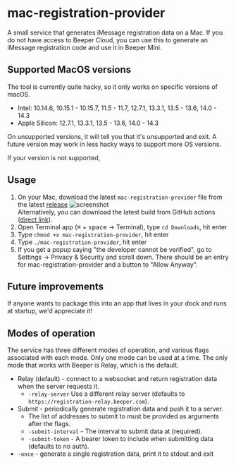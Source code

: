 # mac-registration-provider
A small service that generates iMessage registration data on a Mac. If you do
not have access to Beeper Cloud, you can use this to generate an iMessage
registration code and use it in Beeper Mini.

## Supported MacOS versions
The tool is currently quite hacky, so it only works on specific versions of macOS.

* Intel: 10.14.6, 10.15.1 - 10.15.7, 11.5 - 11.7, 12.7.1, 13.3.1, 13.5 - 13.6, 14.0 - 14.3
* Apple Silicon: 12.7.1, 13.3.1, 13.5 - 13.6, 14.0 - 14.3

On unsupported versions, it will tell you that it's unsupported and exit.
A future version may work in less hacky ways to support more OS versions.

If your version is not supported, 

## Usage
1. On your Mac, download the latest `mac-registration-provider` file from the
   latest [release](https://github.com/beeper/mac-registration-provider/releases)
   ![screenshot](https://github.com/beeper/mac-registration-provider/assets/1048265/4a419ae1-8996-4af4-876e-5723db088816)  
   Alternatively, you can download the latest build from GitHub actions
   ([direct link](https://nightly.link/beeper/mac-registration-provider/workflows/go/main/mac-registration-provider-universal.zip)).
2. Open Terminal app (<kbd>⌘</kbd> + <kbd>space</kbd> -> Terminal), type `cd Downloads`, hit enter
3. Type `chmod +x mac-registration-provider`, hit enter
4. Type `./mac-registration-provider`, hit enter
5. If you get a popup saying "the developer cannot be verified", go to
   Settings -> Privacy & Security and scroll down. There should be an entry
   for mac-registration-provider and a button to "Allow Anyway".

## Future improvements
If anyone wants to package this into an app that lives in your dock and runs at startup, we'd appreciate it!

## Modes of operation
The service has three different modes of operation, and various flags associated
with each mode. Only one mode can be used at a time. The only mode that works
with Beeper is Relay, which is the default.

* Relay (default) - connect to a websocket and return registration data when the server requests it.
  * `-relay-server` Use a different relay server (defaults to `https://registration-relay.beeper.com`).
* Submit - periodically generate registration data and push it to a server.
  * The list of addresses to submit to must be provided as arguments after the flags.
  * `-submit-interval` - The interval to submit data at (required).
  * `-submit-token` - A bearer token to include when submitting data (defaults to no auth).
* `-once` - generate a single registration data, print it to stdout and exit

